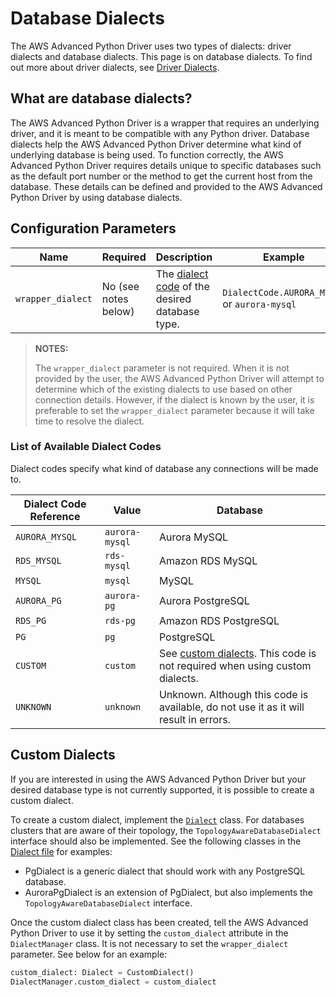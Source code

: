 # Database Dialects

The AWS Advanced Python Driver uses two types of dialects: driver dialects and database dialects. This page is on database dialects. To find out more about driver dialects, see [Driver Dialects](./DriverDialects.md).

## What are database dialects?

The AWS Advanced Python Driver is a wrapper that requires an underlying driver, and it is meant to be compatible with any Python driver. Database dialects help the AWS Advanced Python Driver determine what kind of underlying database is being used. To function correctly, the AWS Advanced Python Driver requires details unique to specific databases such as the default port number or the method to get the current host from the database. These details can be defined and provided to the AWS Advanced Python Driver by using database dialects. 

## Configuration Parameters

| Name              | Required             | Description                                                                        | Example                                      |
|-------------------|----------------------|------------------------------------------------------------------------------------|----------------------------------------------|
| `wrapper_dialect` | No (see notes below) | The [dialect code](#list-of-available-dialect-codes) of the desired database type. | `DialectCode.AURORA_MYSQL` or `aurora-mysql` |

> **NOTES:** 
> 
> The `wrapper_dialect` parameter is not required. When it is not provided by the user, the AWS Advanced Python Driver will attempt to determine which of the existing dialects to use based on other connection details. However, if the dialect is known by the user, it is preferable to set the `wrapper_dialect` parameter because it will take time to resolve the dialect.

### List of Available Dialect Codes

Dialect codes specify what kind of database any connections will be made to.

| Dialect Code Reference | Value          | Database                                                                                       |
|------------------------|----------------|------------------------------------------------------------------------------------------------|
| `AURORA_MYSQL`         | `aurora-mysql` | Aurora MySQL                                                                                   |
| `RDS_MYSQL`            | `rds-mysql`    | Amazon RDS MySQL                                                                               |
| `MYSQL`                | `mysql`        | MySQL                                                                                          |
| `AURORA_PG`            | `aurora-pg`    | Aurora PostgreSQL                                                                              |
| `RDS_PG`               | `rds-pg`       | Amazon RDS PostgreSQL                                                                          |
| `PG`                   | `pg`           | PostgreSQL                                                                                     |
| `CUSTOM`               | `custom`       | See [custom dialects](#custom-dialects). This code is not required when using custom dialects. |
| `UNKNOWN`              | `unknown`      | Unknown. Although this code is available, do not use it as it will result in errors.           |

## Custom Dialects

If you are interested in using the AWS Advanced Python Driver but your desired database type is not currently supported, it is possible to create a custom dialect.

To create a custom dialect, implement the [`Dialect`](../../aws_wrapper/dialect.py) class. For databases clusters that are aware of their topology, the `TopologyAwareDatabaseDialect` interface should also be implemented. See the following classes in the [Dialect file](../../aws_wrapper/dialect.py) for examples:
- PgDialect is a generic dialect that should work with any PostgreSQL database.
- AuroraPgDialect is an extension of PgDialect, but also implements the `TopologyAwareDatabaseDialect` interface.

Once the custom dialect class has been created, tell the AWS Advanced Python Driver to use it by setting the `custom_dialect` attribute in the `DialectManager` class. It is not necessary to set the `wrapper_dialect` parameter. See below for an example:

```python
custom_dialect: Dialect = CustomDialect()
DialectManager.custom_dialect = custom_dialect
```